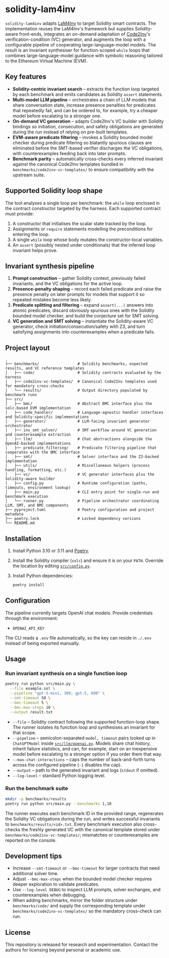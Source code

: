# solidity-lam4inv

`solidity-lam4inv` adapts [LaM4Inv](https://github.com/SoftWiser-group/LaM4Inv/tree/main) to target Solidity smart contracts. The
implementation reuses the LaM4Inv's framework but supplies Solidity-aware front-ends, integrates an on-demand adaptation of
[Code2Inv](https://github.com/PL-ML/code2inv)'s verification-condition (VC) generator, and augments the loop with a configurable
pipeline of cooperating large-language-model models. The result is an invariant synthesiser for function-scoped `while` loops that
combines large-language-model guidance with symbolic reasoning tailored to the Ethereum Virtual Machine (EVM).

## Key features

- **Solidity-centric invariant search** – extracts the function loop targeted by each benchmark and emits candidates as
  Solidity `assert` statements.
- **Multi-model LLM pipeline** – orchestrates a chain of LLM models that share conversation state, increase presence
  penalties for predicates that repeatedly fail, and can be ordered to, for example, try a cheaper model before escalating to a
  stronger one.
- **On-demand VC generation** – adapts Code2Inv's VC builder with Solidity bindings so initiation, consecution, and safety
  obligations are generated during the run instead of relying on pre-built templates.
- **EVM-aware predicate filtering** – invokes a Solidity bounded model checker during predicate filtering so blatantly spurious
  clauses are eliminated before the SMT-based verifier discharges the VC obligations, with counterexamples feeding back into
  later prompts.
- **Benchmark parity** – automatically cross-checks every inferred invariant against the canonical Code2Inv templates bundled in
  `benchmarks/code2inv-vc-templates/` to ensure compatibility with the upstream suite.

## Supported Solidity loop shape

The tool analyses a single loop per benchmark: the `while` loop enclosed in the contract constructor targeted by the harness.
Each supported contract must provide:

1. A constructor that initialises the scalar state tracked by the loop.
2. Assignments or `require` statements modelling the preconditions for entering the loop.
3. A single `while` loop whose body mutates the constructor-local variables.
4. An `assert` (possibly nested under conditionals) that the inferred loop invariant helps prove.

## Invariant synthesis pipeline

1. **Prompt construction** – gather Solidity context, previously failed invariants, and the VC obligations for the active loop.
2. **Presence-penalty shaping** – record each failed predicate and raise the presence penalty on later prompts for models that
   support it so repeated mistakes become less likely.
3. **Predicate splitting and filtering** – expand `assert(...)` answers into atomic predicates, discard obviously spurious ones
   with the Solidity bounded model checker, and build the conjecture set for SMT solving.
4. **VC generation and SMT solving** – instantiate the Solidity-aware VC generator, check initiation/consecution/safety with Z3,
   and turn satisfying assignments into counterexamples when a predicate fails.

## Project layout

```
.
├── benchmarks/                 # Solidity benchmarks, expected results, and VC reference templates
│   ├── code/                   # Solidity contracts evaluated by the harness
│   ├── code2inv-vc-templates/  # Canonical Code2Inv templates used for mandatory cross-checks
│   └── results/                # Output directory populated by benchmark runs
├── src/
│   ├── bmc/                    # Abstract BMC interface plus the solc-based EVM implementation
│   ├── code_handler/           # Language-agnostic handler interfaces and Solidity-specific implementations
│   ├── generator/              # LLM-facing invariant generator orchestrator
│   ├── inv_smt_solver/         # SMT workflow around VC generation and counterexample extraction
│   ├── llm/                    # Chat abstractions alongside the OpenAI-backed implementations
│   ├── predicate_filtering/    # Predicate filtering pipeline that cooperates with the BMC interface
│   ├── smt/                    # Solver interface and the Z3-backed implementation
│   ├── utils/                  # Miscellaneous helpers (process handling, formatting, etc.)
│   ├── vc/                     # VC generator interfaces plus the Solidity-aware builder
│   ├── config.py               # Runtime configuration (paths, timeouts, environment lookup)
│   ├── main.py                 # CLI entry point for single-run and benchmark execution
│   └── runner.py               # Pipeline orchestrator coordinating LLM, SMT, and BMC components
├── pyproject.toml              # Poetry configuration and project metadata
├── poetry.lock                 # Locked dependency versions
└── README.md
```

## Installation

1. Install Python 3.10 or 3.11 and [Poetry](https://python-poetry.org/docs/).
2. Install the Solidity compiler (`solc`) and ensure it is on your `PATH`. Override the location by editing
   [`src/config.py`](src/config.py).
3. Install Python dependencies:

   ```bash
   poetry install
   ```

## Configuration

The pipeline currently targets OpenAI chat models. Provide credentials through the environment:

- `OPENAI_API_KEY`

The CLI reads a `.env` file automatically, so the key can reside in `./.env` instead of being exported manually.

## Usage

### Run invariant synthesis on a single function loop

```bash
poetry run python src/main.py \
  --file example.sol \
  --pipeline "gpt-5-mini, 300; gpt-5, 600" \
  --smt-timeout 50 \
  --bmc-timeout 5 \
  --bmc-max-steps 10 \
  --output result.txt
```

- `--file` – Solidity contract following the supported function-loop shape. The runner isolates its function loop and
  synthesises an invariant for that scope.
- `--pipeline` – semicolon-separated `model, timeout` pairs looked up in `ChatGPTModel` inside [`src/llm/openai.py`](src/llm/openai.py).
  Models share chat history, inherit failure statistics, and can, for example, start on an inexpensive model before escalating
  to a stronger option if you order them that way.
- `--max-chat-interactions` – caps the number of back-and-forth turns across the configured pipeline (`-1` disables the cap).
- `--output` – path to the generated invariant and logs (`stdout` if omitted).
- `--log-level` – standard Python logging level.

### Run the benchmark suite

```bash
mkdir -p benchmarks/results
poetry run python src/main.py --benchmarks 1,10
```

The runner executes each benchmark ID in the provided range, regenerates the Solidity VC obligations during the run, and writes
successful invariants to `benchmarks/results/<id>.txt`. Every benchmark execution also cross-checks the freshly generated VC
with the canonical template stored under `benchmarks/code2inv-vc-templates/`; mismatches or counterexamples are reported on the
console.

## Development tips

- Increase `--smt-timeout` or `--bmc-timeout` for larger contracts that need additional solver time.
- Adjust `--bmc-max-steps` when the bounded model checker requires deeper exploration to validate predicates.
- Use `--log-level DEBUG` to inspect LLM prompts, solver exchanges, and counterexamples when debugging.
- When adding benchmarks, mirror the folder structure under `benchmarks/code/` and supply the corresponding template under
  `benchmarks/code2inv-vc-templates/` so the mandatory cross-check can run.

## License

This repository is released for research and experimentation. Contact the authors for licensing beyond personal or academic use.
